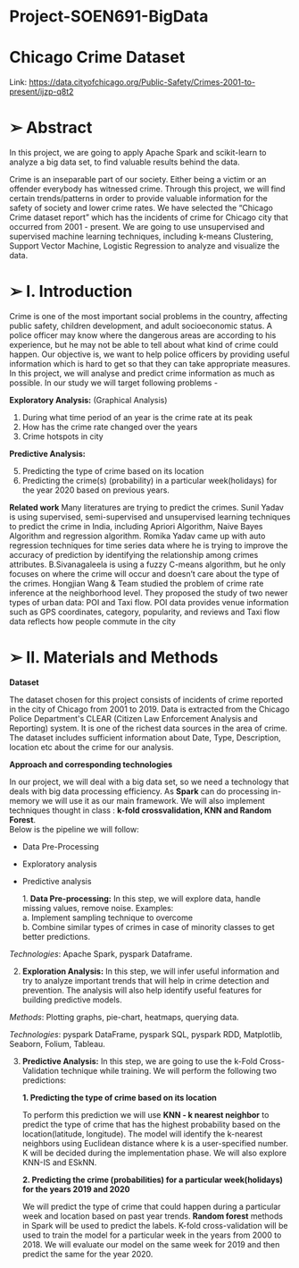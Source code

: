 # Project-SOEN691-BigData

# Chicago Crime Dataset 
Link: https://data.cityofchicago.org/Public-Safety/Crimes-2001-to-present/ijzp-q8t2

# ➢ Abstract
In this project, we are going to apply Apache Spark and scikit-learn to analyze a big data set, to find valuable results behind the data. 

Crime is an inseparable part of our society. Either being a victim or an offender everybody has witnessed crime. Through this project, we will find certain trends/patterns in order to provide valuable information for the safety of society and lower crime rates. 
We have selected the “Chicago Crime dataset report” which has the incidents of crime for Chicago city that occurred from 2001 - present. 
We are going to use unsupervised and supervised machine learning techniques, including k-means Clustering, Support Vector Machine, Logistic Regression to analyze and visualize the data.


# ➢ I. Introduction

Crime is one of the most important social problems in the country, affecting public safety, children development, and adult socioeconomic status. A police officer may know where the dangerous areas  are according to his experience, but he may not be able to tell about what kind of crime could happen. Our objective is, we want to help police officers by providing useful information which is hard to get so that they can take appropriate measures. In this project, we will analyse and predict crime information as much as possible. In our study we will target following problems -

 **Exploratory Analysis:** (Graphical Analysis)
  1. During what time period of an year is the crime rate at its peak
  2. How has the crime rate changed over the years
  3. Crime hotspots in city
  
 **Predictive Analysis:**
 
  5. Predicting the type of crime based on its location
  6. Predicting the crime(s) (probability) in a particular week(holidays) for the year 2020 based on previous years.

**Related work** 
Many literatures are trying to predict the crimes. Sunil Yadav is using supervised, semi-supervised and unsupervised learning techniques to predict the crime in India, including Apriori Algorithm, Naive Bayes Algorithm and regression algorithm. Romika Yadav came up with auto regression techniques for time series data where he is trying to improve the accuracy of prediction by identifying the relationship among crimes attributes. B.Sivanagaleela is using a fuzzy C-means algorithm, but he only focuses on where the crime will occur and doesn’t care about the type of the crimes. Hongjian Wang & Team studied the problem of crime rate inference at the neighborhood level. They proposed the study of two newer types of urban data: POI and Taxi flow. POI data provides venue information such as GPS coordinates, category, popularity, and reviews and Taxi flow data reflects how people commute in the city



# ➢ II. Materials and Methods

**Dataset**

The dataset chosen for this project consists of incidents of crime reported in the city of Chicago from 2001 to 2019. Data is extracted from the Chicago Police Department's CLEAR (Citizen Law Enforcement Analysis and Reporting) system. It is one of the richest data sources in the area of crime. 
The dataset includes sufficient information about Date, Type, Description, location etc about the crime for our analysis.
 
**Approach and corresponding technologies**

In our project, we will deal with a big data set, so we need a technology that deals with big data processing efficiency. As **Spark** can do processing in-memory we will use it as our main framework. We will also implement techniques thought in class : **k-fold crossvalidation, KNN and Random Forest**.<br/>  Below is the pipeline we will follow:
 - Data Pre-Processing
 - Exploratory analysis
 - Predictive analysis 
  
  
   1\. **Data Pre-processing:**
  In this step, we will explore data, handle missing values, remove noise.
     Examples:  
    a. Implement sampling technique to overcome     
    b. Combine similar types of crimes in case of minority classes to get better predictions.

  *Technologies*: Apache Spark, pyspark Dataframe.


2. **Exploration Analysis:** 
  In this step, we will infer useful information and try to analyze important trends that will help in crime detection and  prevention. The analysis will also help identify useful features for building predictive models.

  *Methods*: Plotting graphs, pie-chart, heatmaps, querying data.
  
  *Technologies*:  pyspark DataFrame, pyspark SQL, pyspark RDD, Matplotlib, Seaborn, Folium, Tableau. 


3. **Predictive Analysis:**
  In this step, we are going to use the k-Fold Cross-Validation technique while training. We will perform the following two predictions:

    **1. Predicting the type of crime based on its location**

    To perform this prediction we will use **KNN - k nearest neighbor** to predict the type of crime that has the highest probability based on the location(latitude, longitude). The model will identify the k-nearest neighbors using Euclidean distance where k is a user-specified number. K will be decided during the implementation phase. We will also explore KNN-IS and ESkNN. 


    **2. Predicting the crime (probabilities) for a particular week(holidays) for the years 2019 and 2020**

    We will predict the type of crime that could happen during a particular week and location based on past year trends. **Random forest** methods in Spark will be used to predict the labels. K-fold cross-validation will be used to train the model for a particular week in the years from 2000 to 2018. 
    We will evaluate our model on the same week for 2019 and then predict the same for the year 2020. 
 




